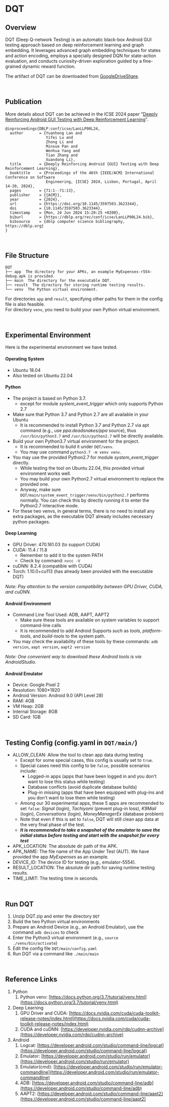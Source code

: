 # DQT
## Overview
DQT (Deep Q-network Testing) is an automatic black-box Android GUI testing approach based on deep reinforcement learning and graph embedding. It leverages advanced graph embedding techniques for states and action encoding, employs a specially designed DQN for state-action evaluation, and conducts curiosity-driven exploration guided by a fine-grained dynamic reward function.

The artifact of DQT can be downloaded from [GoogleDriveShare](https://drive.google.com/drive/folders/1w0XQv8FooDnUDkMUCSKXn_ZtYnE8hy1v?usp=sharing).

<br/>

## Publication
More details about DQT can be achieved in the ICSE 2024 paper "[Deeply Reinforcing Android GUI Testing with Deep Reinforcement Learning](https://dl.acm.org/doi/10.1145/3597503.3623344)".
```
@inproceedings{DBLP:conf/icse/LanLLP00L24,
  author       = {Yuanhong Lan and
                  Yifei Lu and
                  Zhong Li and
                  Minxue Pan and
                  Wenhua Yang and
                  Tian Zhang and
                  Xuandong Li},
  title        = {Deeply Reinforcing Android {GUI} Testing with Deep Reinforcement Learning},
  booktitle    = {Proceedings of the 46th {IEEE/ACM} International Conference on Software
                  Engineering, {ICSE} 2024, Lisbon, Portugal, April 14-20, 2024},
  pages        = {71:1--71:13},
  publisher    = {{ACM}},
  year         = {2024},
  url          = {https://doi.org/10.1145/3597503.3623344},
  doi          = {10.1145/3597503.3623344},
  timestamp    = {Mon, 24 Jun 2024 15:20:25 +0200},
  biburl       = {https://dblp.org/rec/conf/icse/LanLLP00L24.bib},
  bibsource    = {dblp computer science bibliography, https://dblp.org}
}
```

<br/>

## File Structure
```
DQT
├── app  The directory for your APKs, an example MyExpenses-r554-debug.apk is provided.
├── main  The directory for the executable DQT.
├── result  The directory for storing runtime testing results.
└── venv  The Python virtual environment.
```

For directories `app` and `result`, specifying other paths for them in the config file is also feasible.<br />For directory `venv`, you need to build your own Python virtual environment.

<br/>

## Experimental Environment
Here is the experimental environment we have tested.
#### Operating System

- Ubuntu 18.04
- Also tested on Ubuntu 22.04
#### Python

- The project is based on Python 3.7.
   - except for module _system_event_trigger_ which only supports Python 2.7
- Make sure that Python 3.7 and Python 2.7 are all available in your Ubuntu
   - It is recommended to install Python 3.7 and Python 2.7 via apt command (e.g., use _ppa:deadsnakes/ppa_ source), thus `/usr/bin/python3.7` and `/usr/bin/python2.7` will be directly available.
- Build your own Python3.7 virtual environment for the project.
   - It is recommended to build it under `DQT/venv`.
   - You may use command `python3.7 -m venv venv`.
- You may use the provided Python2.7 for module _system_event_trigger_ directly.
   - While testing the tool on Ubuntu 22.04, this provided virtual environment works well.
   - You may build your own Python2.7 virtual environment to replace the provided one.
   - Anyway, make sure `DQT/main/system_event_trigger/venv/bin/python2.7` performs normally. You can check this by directly running it to enter the Python2.7 interactive mode.
- For these two venvs, in general terms, there is no need to install any extra packages, as the executable DQT already includes necessary python packages.
#### Deep Learning

- GPU Driver: 470.161.03 (to support CUDA)
- CUDA: 11.4 / 11.8
   - Remember to add it to the system PATH
   - Check by command: `nvcc -V`
- cuDNN: 8.2.4 (compatible with CUDA)
- Torch: 1.10.0+cu113 (has already been provided with the executable DQT)

_Note: Pay attention to the version compatibility between GPU Driver, CUDA, and cuDNN._
#### Android Environment

- Command Line Tool Used: ADB, AAPT, AAPT2
   - Make sure these tools are available on system variables to support command-line calls
   - It is recommended to add Android Supports such as _tools_, _platform-tools_, and _build-tools_ to the system path.
- You may check the availability of these tools by these commands: `adb version`, `aapt version`, `aapt2 version`

_Note: One convenient way to download these Android tools is via AndroidStudio._
#### Android Emulator

- Device: Google Pixel 2
- Resolution: 1080*1920
- Android Version: Android 9.0 (API Level 28)
- RAM: 4GB
- VM Heap: 2GB
- Internal Storage: 8GB
- SD Card: 1GB

<br/>

## Testing Config (config.yaml in `DQT/main/`)

- ALLOW_CLEAN: Allow the tool to clean app data during testing
   - Except for some special cases, this config is usually set to `true`.
   - Special cases need this config to be `false`, possible scenarios include: 
      - Logged-in apps (apps that have been logged in and you don't want to lose this status while testing)
      - Database conflicts (avoid duplicate database builds)
      - Plug-in missing (apps that have been equipped with plug-ins and you don't want to lose them while testing)
   - Among our 30 experimental apps, these 5 apps are recommended to set `false`: _Signal_ (login), _Tachiyomi_ (prevent plug-in loss), _K9Mail_ (login), _Conversations_ (login), _MoneyManagerEx_ (database problem)
   - Note that even if this is set to `false`, DQT will still clean app data at the very final phase of the test.
   - _**It is recommended to take a snapshot of the emulator to save the initial status before testing and start with the snapshot for every test**_
- APK_LOCATION: The absolute dir path of the APK.
- APK_NAME: The file name of the App Under Test (AUT). We have provided the app _MyExpenses_ as an example.
- DEVICE_ID: The device ID for testing (e.g., emulator-5554).
- RESULT_LOCATION: The absolute dir path for saving runtime testing results.
- TIME_LIMIT: The testing time in seconds.

<br/>

## Run DQT

1. Unzip DQT.zip and enter the directory `DQT`
2. Build the two Python virtual environments
3. Prepare an Android Device (e.g., an Android Emulator), use the command `adb devices` to check
4. Enter the Python3 virtual environment (e.g., `source ./venv/bin/activate`)
5. Edit the config file `DQT/main/config.yaml`
6. Run DQT via a command like `./main/main`

<br/>

## Reference Links

1. Python
   1. Python venv: [https://docs.python.org/3.7/tutorial/venv.html](https://docs.python.org/3.7/tutorial/venv.html)
2. Deep Learning
   1. GPU Driver and CUDA: [https://docs.nvidia.com/cuda/cuda-toolkit-release-notes/index.html](https://docs.nvidia.com/cuda/cuda-toolkit-release-notes/index.html)
   2. CUDA and cuDNN: [https://developer.nvidia.com/rdp/cudnn-archive](https://developer.nvidia.com/rdp/cudnn-archive)
3. Android
   1. Logcat: [https://developer.android.com/studio/command-line/logcat](https://developer.android.com/studio/command-line/logcat)
   2. Emulator: [https://developer.android.com/studio/run/emulator](https://developer.android.com/studio/run/emulator)
   3. Emulator(cmd): [https://developer.android.com/studio/run/emulator-commandline](https://developer.android.com/studio/run/emulator-commandline)
   4. ADB: [https://developer.android.com/studio/command-line/adb](https://developer.android.com/studio/command-line/adb)
   5. AAPT2: [https://developer.android.com/studio/command-line/aapt2](https://developer.android.com/studio/command-line/aapt2)

